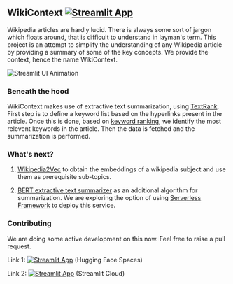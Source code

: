 ## WikiContext [![Streamlit App](https://static.streamlit.io/badges/streamlit_badge_black_white.svg)](https://huggingface.co/spaces/nihaldsouza1/wikicontext)

Wikipedia articles are hardly lucid. There is always some sort of jargon which floats around, that is difficult to understand in layman's term. This project is an attempt to simplify the understanding of any Wikipedia article by providing a summary of some of the key concepts.
We provide the context, hence the name WikiContext.

![Streamlit UI Animation](https://raw.githubusercontent.com/nihaldsouza/wikicontext-v2/master/streamlit-ui.gif "Making-of Animation")

### Beneath the hood

WikiContext makes use of extractive text summarization, using [TextRank](https://www.aclweb.org/anthology/W04-3252). First step is to define a keyword list based on the hyperlinks present in the article. Once this is done, based on [keyword ranking](http://ceur-ws.org/Vol-706/poster13.pdf), we identify the most relevent keywords in the article. Then the data is fetched and the summarization is performed.

### What's next?

1. [Wikipedia2Vec](https://wikipedia2vec.github.io/wikipedia2vec/) to obtain the embeddings of a wikipedia subject and use them as prerequisite sub-topics.

2. [BERT extractive text summarizer](https://pypi.org/project/bert-extractive-summarizer/) as an additional algorithm for summarization. We are exploring the option of using [Serverless Framework](https://www.serverless.com/) to deploy this service.


### Contributing
We are doing some active development on this now. Feel free to raise a pull request. 

Link 1:
[![Streamlit App](https://static.streamlit.io/badges/streamlit_badge_black_white.svg)](https://huggingface.co/spaces/nihaldsouza1/wikicontext) (Hugging Face Spaces)

Link 2:
[![Streamlit App](https://static.streamlit.io/badges/streamlit_badge_black_white.svg)](https://share.streamlit.io/nihaldsouza/wikicontext-v2/main) (Streamlit Cloud)

